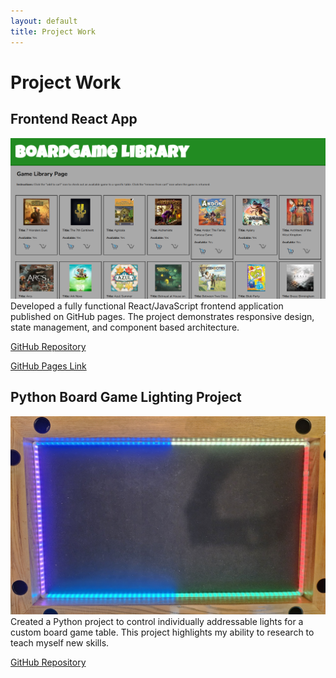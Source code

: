 ```yaml
---
layout: default
title: Project Work
---
```


# Project Work

## Frontend React App
![React App Screenshot](/assets/images/BoardgameLibraryScreenShot.png)
Developed a fully functional React/JavaScript frontend application published on GitHub pages.  The project demonstrates responsive design, state management, and component based architecture.

[GitHub Repository](https://github.com/cdbroyles/Unit1Project)

[GitHub Pages Link](https://cdbroyles.github.io/Unit1Project/#/)

## Python Board Game Lighting Project
![Python Project Screenshot](/assets/images/GameTableImage.jpg)
Created a Python project to control individually addressable lights for a custom board game table.  This project highlights my ability to research to teach myself new skills.

[GitHub Repository](https://github.com/cdbroyles/BoardGameTable)